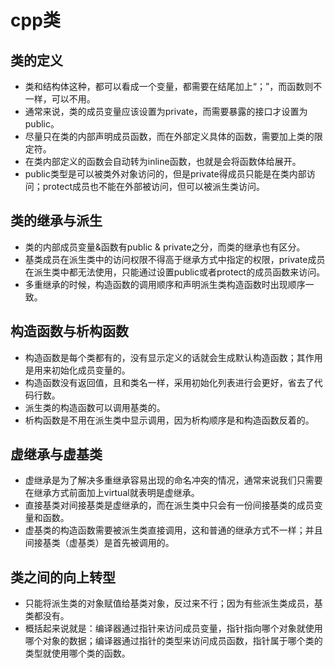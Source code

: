 # cpp类

## 类的定义

+ 类和结构体这种，都可以看成一个变量，都需要在结尾加上“；”，而函数则不一样，可以不用。
+ 通常来说，类的成员变量应该设置为private，而需要暴露的接口才设置为public。
+ 尽量只在类的内部声明成员函数，而在外部定义具体的函数，需要加上类的限定符。
+ 在类内部定义的函数会自动转为inline函数，也就是会将函数体给展开。
+ public类型是可以被类外对象访问的，但是private得成员只能是在类内部访问；protect成员也不能在外部被访问，但可以被派生类访问。

## 类的继承与派生

+ 类的内部成员变量&函数有public & private之分，而类的继承也有区分。
+ 基类成员在派生类中的访问权限不得高于继承方式中指定的权限，private成员在派生类中都无法使用，只能通过设置public或者protect的成员函数来访问。
+ 多重继承的时候，构造函数的调用顺序和声明派生类构造函数时出现顺序一致。

## 构造函数与析构函数

+ 构造函数是每个类都有的，没有显示定义的话就会生成默认构造函数；其作用是用来初始化成员变量的。
+ 构造函数没有返回值，且和类名一样，采用初始化列表进行会更好，省去了代码行数。
+ 派生类的构造函数可以调用基类的。
+ 析构函数是不用在派生类中显示调用，因为析构顺序是和构造函数反着的。

## 虚继承与虚基类

+ 虚继承是为了解决多重继承容易出现的命名冲突的情况，通常来说我们只需要在继承方式前面加上virtual就表明是虚继承。
+ 直接基类对间接基类是虚继承的，而在派生类中只会有一份间接基类的成员变量和函数。
+ 虚基类的构造函数需要被派生类直接调用，这和普通的继承方式不一样；并且间接基类（虚基类）是首先被调用的。

## 类之间的向上转型

+ 只能将派生类的对象赋值给基类对象，反过来不行；因为有些派生类成员，基类都没有。
+ 概括起来说就是：编译器通过指针来访问成员变量，指针指向哪个对象就使用哪个对象的数据；编译器通过指针的类型来访问成员函数，指针属于哪个类的类型就使用哪个类的函数。
